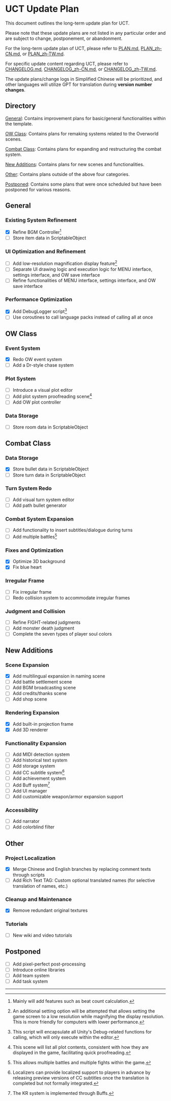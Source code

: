 # UCT Update Plan

This document outlines the long-term update plan for UCT.

Please note that these update plans are not listed in any particular order and are subject to change, postponement, or abandonment.

For the long-term update plan of UCT, please refer to [PLAN.md](PLAN.md), [PLAN_zh-CN.md](PLAN_zh-CN.md), or [PLAN_zh-TW.md](PLAN_zh-TW.md).

For specific update content regarding UCT, please refer to [CHANGELOG.md](CHANGELOG.md), [CHANGELOG_zh-CN.md](CHANGELOG_zh-CN.md), or [CHANGELOG_zh-TW.md](CHANGELOG_zh-TW.md).

The update plans/change logs in Simplified Chinese will be prioritized, and other languages will utilize GPT for translation during **version number changes**.

## Directory

[General](#General): Contains improvement plans for basic/general functionalities within the template.

[OW Class](#OW-Class): Contains plans for remaking systems related to the Overworld scenes.

[Combat Class](#Combat-Class): Contains plans for expanding and restructuring the combat system.

[New Additions](#New-Additions): Contains plans for new scenes and functionalities.

[Other](#Other): Contains plans outside of the above four categories.

[Postponed](#Postponed): Contains some plans that were once scheduled but have been postponed for various reasons.

## General
### Existing System Refinement
- [x] Refine BGM Controller[^1]
- [ ] Store item data in ScriptableObject

### UI Optimization and Refinement
- [ ] Add low-resolution magnification display feature[^2]
- [ ] Separate UI drawing logic and execution logic for MENU interface, settings interface, and OW save interface
- [ ] Refine functionalities of MENU interface, settings interface, and OW save interface

### Performance Optimization
- [x] Add DebugLogger script[^3]
- [ ] Use coroutines to call language packs instead of calling all at once

## OW Class
### Event System
- [x] Redo OW event system
- [ ] Add a Dr-style chase system

### Plot System
- [ ] Introduce a visual plot editor
- [ ] Add plot system proofreading scene[^4]
- [ ] Add OW plot controller

### Data Storage
- [ ] Store room data in ScriptableObject

## Combat Class
### Data Storage
- [x] Store bullet data in ScriptableObject
- [ ] Store turn data in ScriptableObject

### Turn System Redo
- [ ] Add visual turn system editor
- [ ] Add path bullet generator

### Combat System Expansion
- [ ] Add functionality to insert subtitles/dialogue during turns
- [ ] Add multiple battles[^5]

### Fixes and Optimization
- [x] Optimize 3D background
- [x] Fix blue heart

### Irregular Frame
- [ ] Fix irregular frame
- [ ] Redo collision system to accommodate irregular frames

### Judgment and Collision
- [ ] Refine FIGHT-related judgments
- [ ] Add monster death judgment
- [ ] Complete the seven types of player soul colors

## New Additions
### Scene Expansion
- [x] Add multilingual expansion in naming scene
- [ ] Add battle settlement scene
- [ ] Add BGM broadcasting scene
- [ ] Add credits/thanks scene
- [ ] Add shop scene

### Rendering Expansion
- [x] Add built-in projection frame
- [x] Add 3D renderer

### Functionality Expansion
- [ ] Add MIDI detection system
- [ ] Add historical text system
- [ ] Add storage system
- [ ] Add CC subtitle system[^6]
- [ ] Add achievement system
- [ ] Add Buff system[^7]
- [ ] Add UI manager
- [ ] Add customizable weapon/armor expansion support

### Accessibility
- [ ] Add narrator
- [ ] Add colorblind filter

## Other
### Project Localization
- [x] Merge Chinese and English branches by replacing comment texts through scripts
- [ ] Add Rich Text TAG: Custom optional translated names (for selective translation of names, etc.)

### Cleanup and Maintenance
- [x] Remove redundant original textures

### Tutorials
- [ ] New wiki and video tutorials

## Postponed

- [ ] Add pixel-perfect post-processing
- [ ] Introduce online libraries
- [ ] Add team system
- [ ] Add task system

---

[^1]: Mainly will add features such as beat count calculation.
[^2]: An additional setting option will be attempted that allows setting the game screen to a low resolution while magnifying the display resolution. This is more friendly for computers with lower performance.
[^3]: This script will encapsulate all Unity's Debug-related functions for calling, which will only execute within the editor.
[^4]: This scene will list all plot contents, consistent with how they are displayed in the game, facilitating quick proofreading.
[^5]: This allows multiple battles and multiple fights within the game.
[^6]: Localizers can provide localized support to players in advance by releasing preview versions of CC subtitles once the translation is completed but not formally integrated.
[^7]: The KR system is implemented through Buffs.